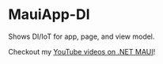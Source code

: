# MauiApp-DI


Shows DI/IoT for app, page, and view model.

Checkout my [YouTube videos on .NET MAUI](https://www.youtube.com/playlist?list=PLwOF5UVsZWUjN-kBumQtwAT4p9JZ6pt0c)!
